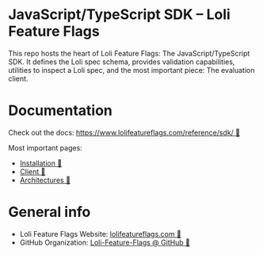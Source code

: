 # JavaScript/TypeScript SDK – Loli Feature Flags

This repo hosts the heart of Loli Feature Flags: The JavaScript/TypeScript SDK.
It defines the Loli spec schema, provides validation capabilities, utilities
to inspect a Loli spec, and the most important piece: The evaluation client.

# Documentation

Check out the docs: [https://www.lolifeatureflags.com/reference/sdk/ 🔗](https://www.lolifeatureflags.com/reference/sdk/)

Most important pages:
- [Installation 🔗](https://www.lolifeatureflags.com/reference/sdk/installation.html)
- [Client 🔗](https://www.lolifeatureflags.com/reference/sdk/client/)
- [Architectures 🔗](https://www.lolifeatureflags.com/reference/sdk/architectures/)

# General info

- Loli Feature Flags Website: [lolifeatureflags.com 🔗](https://lolifeatureflags.com)
- GitHub Organization: [Loli-Feature-Flags @ GitHub 🔗](https://github.com/Loli-Feature-Flags/)
